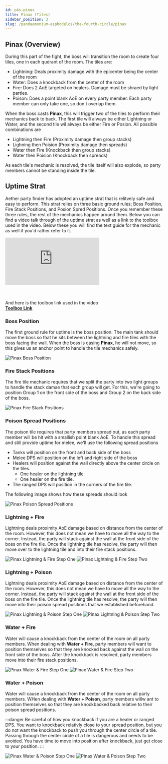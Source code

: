 ```yaml
---
id: p4s-pinax
title: Pinax (Tiles)
sidebar_position: 3
slug: /pandaemonium-asphodelos/the-fourth-circle/pinax
---
```


## Pinax (Overview)
During this part of the fight, the boss will transition the room to create four tiles, one in each qudrant of the room. The tiles are:

- Lightning: Deals proximity damage with the epicenter being the center of the room
- Water: Does a knockback from the center of the room
- Fire: Does 2 AoE targeted on healers. Damage must be shraed by light parties.
- Poison: Does a point blank AoE on every party member.  Each party member can only take one, so don't overlap them.

When the boss casts **Pinax**, this will trigger two of the tiles to perform their mechanics back to back.  The first tile will always be either Lightning or Water, and the second tile wil always be either Fire or Posion.  All possible combinations are

- Lightning then Fire (Proximity damage then group stacks)
- Lighning then Poision (Proximity damage then spreads)
- Water then Fire (Knockback then group stacks)
- Water then Poision (Knockback then spreads)

As each tile's mechanic is resolved, the tile itself will also explode, so party members cannot be standing inside the tile.

## Uptime Strat
Aether party finder has adopted an uptime strat that is relitvely safe and easy to perform.  This strat relies on three basic ground rules; Boss Position, Fire Stack Positions, and Posion Spred Positions.  Once you remember these three rules, the rest of the mechanics happen around them. Below you can find a video talk through of the uptime strat as well as a link to the toolbox used in the video.  Below these you will find the text guide for the mechanic as well if you'd rather refer to it.

<div style={{
    position: "relative",
    paddingBottom: "56.25%",
    height: "0",
    overflow: "hidden",
    maxWidth: "100%"
    }}>
    <iframe style={{
        position: "absolute",
        top: "0",
        left: "0",
        width: "100%",
        height: "100%"
    }} src='https://www.youtube.com/embed/kV3casBjBZA' frameborder='0' allowfullscreen></iframe>
</div>
<br/> 
<br/> 


And here is the toolbox link used in the video  
[**Toolbox Link**](https://ff14.toolboxgaming.space/?id=272156230304461&preview=1)

### Boss Position
The first ground rule for uptime is the boss position. The main tank should move the boss so that he sits between the lightning and fire tiles with the boss facing the wall.  When the boss is casing **Pinax**, he will not move, so this gives us an anchor point to handle the tile mechanics safely.

![Pinax Boss Position](/img/pandaemonium-asphodelos/the-fourth-circle/pinax/pinax-boss-position.webp)

### Fire Stack Positions
The fire tile mechanic requires that we split the party into two light groups to handle the stack damae that each group will get.  For this, we're going to position Group 1 on the front side of the boss and Group 2 on the back side of the boss.  

![Pinax Fire Stack Positions](/img/pandaemonium-asphodelos/the-fourth-circle/pinax/pinax-fire-stack-positions.webp)

### Poison Spread Positions
The poison tile requires that party members spread out, as each party member will be hit with a smallish point blank AoE.  To handle this spread and still provide uptime for melee, we'll use the following spread positions

- Tanks will position on the front and back side of the boss
- Melee DPS will position on the left and right side of the boss
- Healers will position against the wall directly above the center circle on the tiles.
    - One healer on the lightning tile
    - One healer on the fire tile.
- The ranged DPS will position in the corners of the fire tile.

The following image shows how these spreads should look

![Pinax Poison Spread Positions](/img/pandaemonium-asphodelos/the-fourth-circle/pinax/pinax-poison-spread-positions.webp)

### Lightning + Fire
Lightning deals proximity AoE damage based on distance from the center of the room.  However, this does not mean we have to move all the way to the corner. Instead, the party will stack against the wall at the front side of the boss on the fire tile.  Once the lightning tile has resolve, the party will then move over to the lightning tile and into their fire stack positions.

![Pinax Lightning & Fire Step One](/img/pandaemonium-asphodelos/the-fourth-circle/pinax/pinax-lightning-fire-step-one.webp)
![Pinax Lightning & Fire Step Two](/img/pandaemonium-asphodelos/the-fourth-circle/pinax/pinax-lightning-fire-step-two.webp)

### Lightning + Poison
Lightning deals proximity AoE damage based on distance from the center of the room.  However, this does not mean we have to move all the way to the corner. Instead, the party will stack against the wall at the front side of the boss on the fire tile.  Once the lightning tile has resolve, the party will then move into their poison spread positions that we established beforehand.

![Pinax Lightning & Poison Step One](/img/pandaemonium-asphodelos/the-fourth-circle/pinax/pinax-lightning-poison-step-one.webp)
![Pinax Lightning & Poison Step Two](/img/pandaemonium-asphodelos/the-fourth-circle/pinax/pinax-lightning-poison-step-two.webp)

### Water + Fire
Water will cause a knockback from the center of the room on all party members.  When dealing with **Water + Fire**, party members will want to position themselves so that they are knocked back against the wall on the front side of the boss.  After the knockback is resolved, party members move into their fire stack positions.

![Pinax Water & Fire Step One](/img/pandaemonium-asphodelos/the-fourth-circle/pinax/pinax-water-fire-step-one.webp)
![Pinax Water & Fire Step Two](/img/pandaemonium-asphodelos/the-fourth-circle/pinax/pinax-water-fire-step-two.webp)

### Water + Poison
Water will cause a knockback from the center of the room on all party members.  WHen dealing with **Water + Poison**, party members willw ant to position themselves so that they are knockbacked back relative to their poison spread positions.

:::danger
Be careful of how you knockback if you are a healer or ranged DPS. You want to knockback relativly close to your spread position, but you do not want the knockback to push you through the center circle of a tile. Passing through the center circle of a tile is dangerous and needs to be avoided.  You have time to move into position after knockback, just get close to your position.
:::

![Pinax Water & Poison Step One](/img/pandaemonium-asphodelos/the-fourth-circle/pinax/pinax-water-poison-step-one.webp)
![Pinax Water & Poison Step Two](/img/pandaemonium-asphodelos/the-fourth-circle/pinax/pinax-water-poison-step-two.webp)






